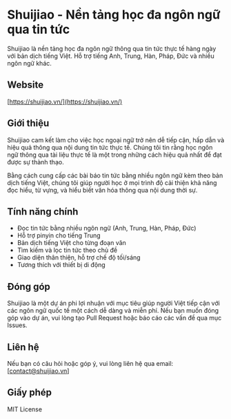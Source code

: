 # Shuijiao - Nền tảng học đa ngôn ngữ qua tin tức

Shuijiao là nền tảng học đa ngôn ngữ thông qua tin tức thực tế hàng ngày với bản dịch tiếng Việt. Hỗ trợ tiếng Anh, Trung, Hàn, Pháp, Đức và nhiều ngôn ngữ khác.

## Website

[https://shuijiao.vn/](https://shuijiao.vn/)

## Giới thiệu

Shuijiao cam kết làm cho việc học ngoại ngữ trở nên dễ tiếp cận, hấp dẫn và hiệu quả thông qua nội dung tin tức thực tế. Chúng tôi tin rằng học ngôn ngữ thông qua tài liệu thực tế là một trong những cách hiệu quả nhất để đạt được sự thành thạo.

Bằng cách cung cấp các bài báo tin tức bằng nhiều ngôn ngữ kèm theo bản dịch tiếng Việt, chúng tôi giúp người học ở mọi trình độ cải thiện khả năng đọc hiểu, từ vựng, và hiểu biết văn hóa thông qua nội dung thời sự.

## Tính năng chính

- Đọc tin tức bằng nhiều ngôn ngữ (Anh, Trung, Hàn, Pháp, Đức)
- Hỗ trợ pinyin cho tiếng Trung
- Bản dịch tiếng Việt cho từng đoạn văn
- Tìm kiếm và lọc tin tức theo chủ đề
- Giao diện thân thiện, hỗ trợ chế độ tối/sáng
- Tương thích với thiết bị di động

## Đóng góp

Shuijiao là một dự án phi lợi nhuận với mục tiêu giúp người Việt tiếp cận với các ngôn ngữ quốc tế một cách dễ dàng và miễn phí. Nếu bạn muốn đóng góp vào dự án, vui lòng tạo Pull Request hoặc báo cáo các vấn đề qua mục Issues.

## Liên hệ

Nếu bạn có câu hỏi hoặc góp ý, vui lòng liên hệ qua email: [contact@shuijiao.vn]

## Giấy phép

MIT License


